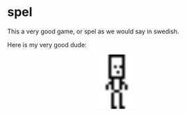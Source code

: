 # spel
This a very good game, or spel as we would say in swedish.

Here is my very good dude:
<p align="center">
<img src="art/player.png" width="100" />
</p>

